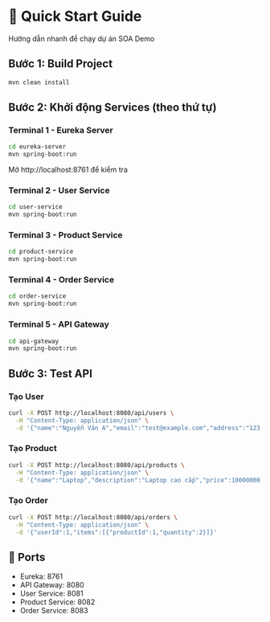 # 🚀 Quick Start Guide

Hướng dẫn nhanh để chạy dự án SOA Demo

## Bước 1: Build Project

```bash
mvn clean install
```

## Bước 2: Khởi động Services (theo thứ tự)

### Terminal 1 - Eureka Server
```bash
cd eureka-server
mvn spring-boot:run
```
Mở http://localhost:8761 để kiểm tra

### Terminal 2 - User Service
```bash
cd user-service
mvn spring-boot:run
```

### Terminal 3 - Product Service
```bash
cd product-service
mvn spring-boot:run
```

### Terminal 4 - Order Service
```bash
cd order-service
mvn spring-boot:run
```

### Terminal 5 - API Gateway
```bash
cd api-gateway
mvn spring-boot:run
```

## Bước 3: Test API

### Tạo User
```bash
curl -X POST http://localhost:8080/api/users \
  -H "Content-Type: application/json" \
  -d '{"name":"Nguyễn Văn A","email":"test@example.com","address":"123 ABC","phone":"0123456789"}'
```

### Tạo Product
```bash
curl -X POST http://localhost:8080/api/products \
  -H "Content-Type: application/json" \
  -d '{"name":"Laptop","description":"Laptop cao cấp","price":10000000,"stock":10,"category":"Electronics"}'
```

### Tạo Order
```bash
curl -X POST http://localhost:8080/api/orders \
  -H "Content-Type: application/json" \
  -d '{"userId":1,"items":[{"productId":1,"quantity":2}]}'
```

## 📍 Ports

- Eureka: 8761
- API Gateway: 8080
- User Service: 8081
- Product Service: 8082
- Order Service: 8083




